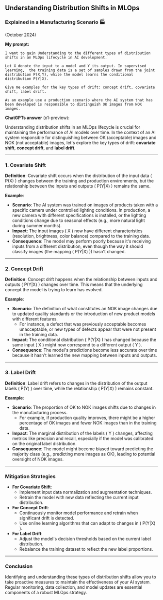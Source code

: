 ## Understanding Distribution Shifts in MLOps

### Explained in a Manufacturing Scenario 🏭
(October 2024)

**My prompt:**

```
I want to gain Understanding to the different types of distribution shifts in an MLOps lifecycle in AI development. 

Let X denote the input to a model and Y its output. In supervised learning,  the training data is a set of samples drawn from the joint distribution P(X,Y), while the model learns the conditional distribution P(Y|X).

Give me examples for the key types of drift: concept drift, covariate shift, label drift.

As an example use a production scenario where the AI system that has been developed is responsible to distinguish OK images from NOK images.
```

**ChatGPTs answer** (o1-preview):

Understanding distribution shifts in an MLOps lifecycle is crucial for maintaining the performance of AI models over time. In the context of an AI system responsible for distinguishing between OK (acceptable) images and NOK (not acceptable) images, let's explore the key types of drift: **covariate shift**, **concept drift**, and **label drift**.

---

### **1. Covariate Shift**

**Definition**: Covariate shift occurs when the distribution of the input data \( P(X) \) changes between the training and production environments, but the relationship between the inputs and outputs \( P(Y|X) \) remains the same.

**Example**:

- **Scenario**: The AI system was trained on images of products taken with a specific camera under controlled lighting conditions. In production, a new camera with different specifications is installed, or the lighting conditions change due to seasonal effects (e.g., more natural light during summer months).
- **Impact**: The input images \( X \) now have different characteristics (resolution, brightness, color balance) compared to the training data.
- **Consequence**: The model may perform poorly because it's receiving inputs from a different distribution, even though the way it should classify images (the mapping \( P(Y|X) \)) hasn't changed.

---

### **2. Concept Drift**

**Definition**: Concept drift happens when the relationship between inputs and outputs \( P(Y|X) \) changes over time. This means that the underlying concept the model is trying to learn has evolved.

**Example**:

- **Scenario**: The definition of what constitutes an NOK image changes due to updated quality standards or the introduction of new product models with different features.
    - For instance, a defect that was previously acceptable becomes unacceptable, or new types of defects appear that were not present in the training data.
- **Impact**: The conditional distribution \( P(Y|X) \) has changed because the same input \( X \) might now correspond to a different output \( Y \).
- **Consequence**: The model's predictions become less accurate over time because it hasn't learned the new mapping between inputs and outputs.

---

### **3. Label Drift**

**Definition**: Label drift refers to changes in the distribution of the output labels \( P(Y) \) over time, while the relationship \( P(Y|X) \) remains constant.

**Example**:

- **Scenario**: The proportion of OK to NOK images shifts due to changes in the manufacturing process.
    - For example, if production quality improves, there might be a higher percentage of OK images and fewer NOK images than in the training data.
- **Impact**: The marginal distribution of the labels \( Y \) changes, affecting metrics like precision and recall, especially if the model was calibrated on the original label distribution.
- **Consequence**: The model might become biased toward predicting the majority class (e.g., predicting more images as OK), leading to potential oversight of NOK images.

---

### **Mitigation Strategies**

- **For Covariate Shift**:
    - Implement input data normalization and augmentation techniques.
    - Retrain the model with new data reflecting the current input distribution.
- **For Concept Drift**:
    - Continuously monitor model performance and retrain when significant drift is detected.
    - Use online learning algorithms that can adapt to changes in \( P(Y|X) \).
- **For Label Drift**:
    - Adjust the model's decision thresholds based on the current label distribution.
    - Rebalance the training dataset to reflect the new label proportions.

---

### **Conclusion**

Identifying and understanding these types of distribution shifts allow you to take proactive measures to maintain the effectiveness of your AI system. Regular monitoring, data collection, and model updates are essential components of a robust MLOps strategy.